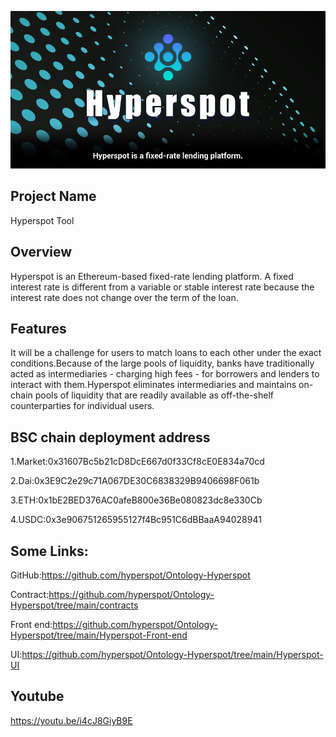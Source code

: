 ![](https://raw.githubusercontent.com/hyperspot/Ontology-Hyperspot/main/Hyperspot-UI/Hyperspot.jpeg)

## Project Name

Hyperspot Tool

## Overview

Hyperspot is an Ethereum-based fixed-rate lending platform. A fixed interest rate is different from a variable or stable interest rate because the interest rate does not change over the term of the loan.

## Features

It will be a challenge for users to match loans to each other under the exact conditions.Because of the large pools of liquidity, banks have traditionally acted as intermediaries - charging high fees - for borrowers and lenders to interact with them.Hyperspot eliminates intermediaries and maintains on-chain pools of liquidity that are readily available as off-the-shelf counterparties for individual users.

## BSC chain deployment address

1.Market:0x31607Bc5b21cD8DcE667d0f33Cf8cE0E834a70cd  

2.Dai:0x3E9C2e29c71A067DE30C6838329B9406698F061b  

3.ETH:0x1bE2BED376AC0afeB800e36Be080823dc8e330Cb  

4.USDC:0x3e906751265955127f4Bc951C6dBBaaA94028941  


## Some Links:

GitHub:https://github.com/hyperspot/Ontology-Hyperspot 

Contract:https://github.com/hyperspot/Ontology-Hyperspot/tree/main/contracts  

Front end:https://github.com/hyperspot/Ontology-Hyperspot/tree/main/Hyperspot-Front-end  

UI:https://github.com/hyperspot/Ontology-Hyperspot/tree/main/Hyperspot-UI  

## Youtube

https://youtu.be/i4cJ8GiyB9E
